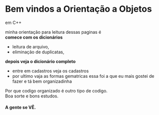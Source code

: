 # Bem vindos a Orientação a Objetos
em C++


minha orientação para leitura dessas paginas é
<br>
**comece com os dicionários**
<br>
* leitura de arquivo,
* eliminação de duplicatas,

**depois veja o dicionário completo**

* entre em cadastros veja os cadastros
* por ultimo vaja as formas gematricas essa foi a que eu mais gostei de fazer e tá
bem organizadinha



Por que codigo organizado é outro tipo de codigo. 
<br>
Boa sorte e bons estudos.

#### A gente se VÊ.

